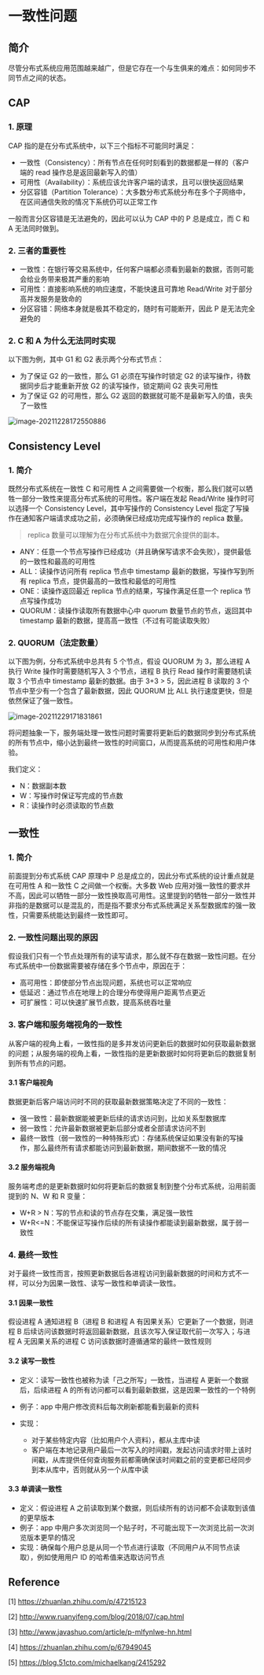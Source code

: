 # 一致性问题

## 简介

尽管分布式系统应用范围越来越广，但是它存在一个与生俱来的难点：如何同步不同节点之间的状态。

## CAP

### 1. 原理

CAP 指的是在分布式系统中，以下三个指标不可能同时满足：

* 一致性（Consistency）：所有节点在任何时刻看到的数据都是一样的（客户端的 read 操作总是返回最新写入的值）
* 可用性（Availability）：系统应该允许客户端的请求，且可以很快返回结果
* 分区容错（Partition Tolerance）：大多数分布式系统分布在多个子网络中，在区间通信失败的情况下系统仍可以正常工作

一般而言分区容错是无法避免的，因此可以认为 CAP 中的 P 总是成立，而 C 和 A 无法同时做到。

### 2. 三者的重要性

* 一致性：在银行等交易系统中，任何客户端都必须看到最新的数据，否则可能会给业务带来极其严重的影响
* 可用性：直接影响系统的响应速度，不能快速且可靠地 Read/Write 对于部分高并发服务是致命的
* 分区容错：网络本身就是极其不稳定的，随时有可能断开，因此 P 是无法完全避免的

### 2. C 和 A 为什么无法同时实现

以下图为例，其中 G1 和 G2 表示两个分布式节点：

* 为了保证 G2 的一致性，那么 G1 必须在写操作时锁定 G2 的读写操作，待数据同步后才能重新开放 G2 的读写操作，锁定期间 G2 丧失可用性
* 为了保证 G2 的可用性，那么 G2 返回的数据就可能不是最新写入的值，丧失了一致性

![image-20211228172550886](image/image-20211228172341971.png)

## Consistency Level

### 1. 简介

既然分布式系统在一致性 C 和可用性 A 之间需要做一个权衡，那么我们就可以牺牲一部分一致性来提高分布式系统的可用性。客户端在发起 Read/Write 操作时可以选择一个 Consistency Level，其中写操作的 Consistency Level 指定了写操作在通知客户端请求成功之前，必须确保已经成功完成写操作的 replica 数量。

> replica 数量可以理解为在分布式系统中为数据冗余提供的副本。

* ANY：任意一个节点写操作已经成功（并且确保写请求不会失败），提供最低的一致性和最高的可用性
* ALL：读操作访问所有 replica 节点中 timestamp 最新的数据，写操作写到所有 replica 节点，提供最高的一致性和最低的可用性
* ONE：读操作返回最近 replica 节点的结果，写操作满足任意一个 replica 节点写操作成功
* QUORUM：读操作读取所有数据中心中 quorum 数量节点的节点，返回其中 timestamp 最新的数据，提高高一致性（不过有可能读取失败）

### 2. QUORUM（法定数量）

以下图为例，分布式系统中总共有 5 个节点，假设 QUORUM 为 3，那么进程 A 执行 Write 操作时需要随机写入 3 个节点，进程 B 执行 Read 操作时需要随机读取 3 个节点中 timestamp 最新的数据。由于 3+3 > 5，因此进程 B 读取的 3 个节点中至少有一个包含了最新数据，因此 QUORUM 比 ALL 执行速度更快，但是依然保证了强一致性。

![image-20211229171831861](image/image-20211229171831861.png)

将问题抽象一下，服务端处理一致性问题时需要将更新后的数据同步到分布式系统的所有节点中，缩小达到最终一致性的时间窗口，从而提高系统的可用性和用户体验。

我们定义：

* N：数据副本数
* W：写操作时保证写完成的节点数
* R：读操作时必须读取的节点数

## 一致性

### 1. 简介

前面提到分布式系统 CAP 原理中 P 总是成立的，因此分布式系统的设计重点就是在可用性 A 和一致性 C 之间做一个权衡。大多数 Web 应用对强一致性的要求并不高，因此可以牺牲一部分一致性换取高可用性。这里提到的牺牲一部分一致性并非指的是数据可以是混乱的，而是指不要求分布式系统满足关系型数据库的强一致性，只需要系统能达到最终一致性即可。

### 2. 一致性问题出现的原因

假设我们只有一个节点处理所有的读写请求，那么就不存在数据一致性问题。在分布式系统中一份数据需要被存储在多个节点中，原因在于：

* 高可用性：即使部分节点出现问题，系统也可以正常响应
* 低延迟：通过节点在地理上的合理分布使得用户距离节点更近
* 可扩展性：可以快速扩展节点数，提高系统吞吐量

### 3. 客户端和服务端视角的一致性

从客户端的视角上看，一致性指的是多并发访问更新后的数据时如何获取最新数据的问题；从服务端的视角上看，一致性指的是更新数据时如何将更新后的数据复制到所有节点的问题。

#### 3.1 客户端视角

数据更新后客户端访问时不同的获取最新数据策略决定了不同的一致性：

* 强一致性：最新数据能被更新后续的请求访问到，比如关系型数据库
* 弱一致性：允许最新数据被更新后部分或者全部请求访问不到
* 最终一致性（弱一致性的一种特殊形式）：存储系统保证如果没有新的写操作，那么最终所有请求都能访问到最新数据，期间数据不一致的情况

#### 3.2 服务端视角

服务端考虑的是更新数据时如何将更新后的数据复制到整个分布式系统，沿用前面提到的 N、W 和 R 变量：

* W+R > N：写的节点和读的节点存在交集，满足强一致性
* W+R<=N：不能保证写操作后续的所有读操作都能读到最新数据，属于弱一致性

### 4. 最终一致性

对于最终一致性而言，按照更新数据后各进程访问到最新数据的时间和方式不一样，可以分为因果一致性、读写一致性和单调读一致性。

#### 3.1 因果一致性

假设进程 A 通知进程 B（进程 B 和进程 A 有因果关系）它更新了一个数据，则进程 B 后续访问该数据时将返回最新数据，且该次写入保证取代前一次写入；与进程 A 无因果关系的进程 C 访问该数据时遵循通常的最终一致性规则

#### 3.2 读写一致性

* 定义：读写一致性也被称为读「己之所写」一致性，当进程 A 更新一个数据后，后续进程 A 的所有访问都可以看到最新数据，这是因果一致性的一个特例

* 例子：app 中用户修改资料后每次刷新都能看到最新的资料
* 实现：
  * 对于某些特定内容（比如用户个人资料），都从主库中读
  * 客户端在本地记录用户最后一次写入的时间戳，发起访问请求时带上该时间戳，从库提供任何查询服务前都需确保该时间戳之前的变更都已经同步到本从库中，否则就从另一个从库中读

#### 3.3 单调读一致性

* 定义：假设进程 A 之前读取到某个数据，则后续所有的访问都不会读取到该值的更早版本
* 例子：app 中用户多次浏览同一个贴子时，不可能出现下一次浏览比前一次浏览版本更早的情况
* 实现：确保每个用户总是从同一个节点进行读取（不同用户从不同节点读取），例如使用用户 ID 的哈希值来选取访问节点

## Reference

[1] <https://zhuanlan.zhihu.com/p/47215123>

[2] <http://www.ruanyifeng.com/blog/2018/07/cap.html>

[3] <http://www.javashuo.com/article/p-mlfynlwe-hn.html>

[4] <https://zhuanlan.zhihu.com/p/67949045>

[5] <https://blog.51cto.com/michaelkang/2415292>
